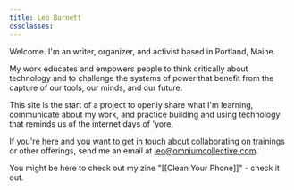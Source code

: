 ```yaml
---
title: Leo Burnett
cssclasses:
---
```


Welcome. I'm an writer, organizer, and activist based in Portland, Maine. 

My work educates and empowers people to think critically about technology and to challenge the systems of power that benefit from the capture of our tools, our minds, and our future.

This site is the start of a project to openly share what I'm learning, communicate about my work, and practice building and using technology that reminds us of the internet days of 'yore.

If you're here and you want to get in touch about collaborating on trainings or other offerings, send me an email at leo@omniumcollective.com.

You might be here to check out my zine "[[Clean Your Phone]]" - check it out.  




